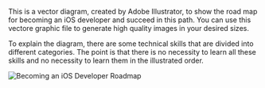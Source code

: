 This is a vector diagram, created by Adobe Illustrator, to show the road map for becoming an iOS developer and succeed in this path. You can use this vectore graphic file to generate high quality images in your desired sizes.

To explain the diagram, there are some technical skills that are divided into different categories. The point is that there is no necessity to learn all these skills and no necessity to learn them in the illustrated order.

![Becoming an iOS Developer Roadmap](https://amirrezaeghtedari.com/wp-content/uploads/2020/03/Becoming-an-iOS-Developer-Roadmap-72dpi-01.png)
